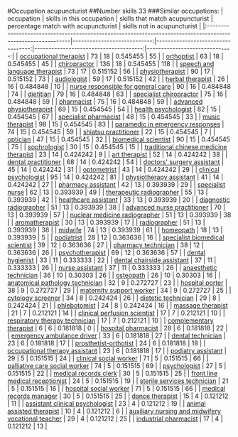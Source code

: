 #Occupation acupuncturist
##Number skills 33
###Similar occupations:
| occupation                                                                                                  |   skills in this occupation |   skills that match acupuncturist |   percentage match with acupuncturist |   skills not in acupuncturist |
|:------------------------------------------------------------------------------------------------------------|----------------------------:|----------------------------------:|--------------------------------------:|------------------------------:|
| [occupational therapist](occupational_therapist.md)                                                         |                          73 |                                18 |                              0.545455 |                            55 |
| [orthoptist](orthoptist.md)                                                                                 |                          63 |                                18 |                              0.545455 |                            45 |
| [chiropractor](chiropractor.md)                                                                             |                         136 |                                18 |                              0.545455 |                           118 |
| [speech and language therapist](speech_and_language_therapist.md)                                           |                          73 |                                17 |                              0.515152 |                            56 |
| [physiotherapist](physiotherapist.md)                                                                       |                          90 |                                17 |                              0.515152 |                            73 |
| [audiologist](audiologist.md)                                                                               |                          59 |                                17 |                              0.515152 |                            42 |
| [herbal therapist](herbal_therapist.md)                                                                     |                          26 |                                16 |                              0.484848 |                            10 |
| [nurse responsible for general care](nurse_responsible_for_general_care.md)                                 |                          90 |                                16 |                              0.484848 |                            74 |
| [dietitian](dietitian.md)                                                                                   |                          79 |                                16 |                              0.484848 |                            63 |
| [specialist chiropractor](specialist_chiropractor.md)                                                       |                          75 |                                16 |                              0.484848 |                            59 |
| [pharmacist](pharmacist.md)                                                                                 |                          75 |                                16 |                              0.484848 |                            59 |
| [advanced physiotherapist](advanced_physiotherapist.md)                                                     |                          69 |                                15 |                              0.454545 |                            54 |
| [health psychologist](health_psychologist.md)                                                               |                          82 |                                15 |                              0.454545 |                            67 |
| [specialist pharmacist](specialist_pharmacist.md)                                                           |                          48 |                                15 |                              0.454545 |                            33 |
| [music therapist](music_therapist.md)                                                                       |                          98 |                                15 |                              0.454545 |                            83 |
| [paramedic in emergency responses](paramedic_in_emergency_responses.md)                                     |                          74 |                                15 |                              0.454545 |                            59 |
| [shiatsu practitioner](shiatsu_practitioner.md)                                                             |                          22 |                                15 |                              0.454545 |                             7 |
| [optician](optician.md)                                                                                     |                          47 |                                15 |                              0.454545 |                            32 |
| [biomedical scientist](biomedical_scientist.md)                                                             |                          90 |                                15 |                              0.454545 |                            75 |
| [sophrologist](sophrologist.md)                                                                             |                          30 |                                15 |                              0.454545 |                            15 |
| [traditional chinese medicine therapist](traditional_chinese_medicine_therapist.md)                         |                          23 |                                14 |                              0.424242 |                             9 |
| [art therapist](art_therapist.md)                                                                           |                          52 |                                14 |                              0.424242 |                            38 |
| [dental practitioner](dental_practitioner.md)                                                               |                          68 |                                14 |                              0.424242 |                            54 |
| [doctors' surgery assistant](doctors'_surgery_assistant.md)                                                 |                          45 |                                14 |                              0.424242 |                            31 |
| [optometrist](optometrist.md)                                                                               |                          43 |                                14 |                              0.424242 |                            29 |
| [clinical psychologist](clinical_psychologist.md)                                                           |                          95 |                                14 |                              0.424242 |                            81 |
| [physiotherapy assistant](physiotherapy_assistant.md)                                                       |                          41 |                                14 |                              0.424242 |                            27 |
| [pharmacy assistant](pharmacy_assistant.md)                                                                 |                          42 |                                13 |                              0.393939 |                            29 |
| [specialist nurse](specialist_nurse.md)                                                                     |                          62 |                                13 |                              0.393939 |                            49 |
| [therapeutic radiographer](therapeutic_radiographer.md)                                                     |                          55 |                                13 |                              0.393939 |                            42 |
| [healthcare assistant](healthcare_assistant.md)                                                             |                          33 |                                13 |                              0.393939 |                            20 |
| [diagnostic radiographer](diagnostic_radiographer.md)                                                       |                          51 |                                13 |                              0.393939 |                            38 |
| [advanced nurse practitioner](advanced_nurse_practitioner.md)                                               |                          70 |                                13 |                              0.393939 |                            57 |
| [nuclear medicine radiographer](nuclear_medicine_radiographer.md)                                           |                          51 |                                13 |                              0.393939 |                            38 |
| [aromatherapist](aromatherapist.md)                                                                         |                          30 |                                13 |                              0.393939 |                            17 |
| [radiographer](radiographer.md)                                                                             |                          51 |                                13 |                              0.393939 |                            38 |
| [midwife](midwife.md)                                                                                       |                          74 |                                13 |                              0.393939 |                            61 |
| [homeopath](homeopath.md)                                                                                   |                          18 |                                13 |                              0.393939 |                             5 |
| [podiatrist](podiatrist.md)                                                                                 |                          28 |                                12 |                              0.363636 |                            16 |
| [specialist biomedical scientist](specialist_biomedical_scientist.md)                                       |                          39 |                                12 |                              0.363636 |                            27 |
| [pharmacy technician](pharmacy_technician.md)                                                               |                          38 |                                12 |                              0.363636 |                            26 |
| [psychotherapist](psychotherapist.md)                                                                       |                          69 |                                12 |                              0.363636 |                            57 |
| [dental hygienist](dental_hygienist.md)                                                                     |                          33 |                                11 |                              0.333333 |                            22 |
| [dental chairside assistant](dental_chairside_assistant.md)                                                 |                          37 |                                11 |                              0.333333 |                            26 |
| [nurse assistant](nurse_assistant.md)                                                                       |                          37 |                                11 |                              0.333333 |                            26 |
| [anaesthetic technician](anaesthetic_technician.md)                                                         |                          36 |                                10 |                              0.30303  |                            26 |
| [osteopath](osteopath.md)                                                                                   |                          26 |                                10 |                              0.30303  |                            16 |
| [anatomical pathology technician](anatomical_pathology_technician.md)                                       |                          32 |                                 9 |                              0.272727 |                            23 |
| [hospital porter](hospital_porter.md)                                                                       |                          38 |                                 9 |                              0.272727 |                            29 |
| [maternity support worker](maternity_support_worker.md)                                                     |                          34 |                                 9 |                              0.272727 |                            25 |
| [cytology screener](cytology_screener.md)                                                                   |                          34 |                                 8 |                              0.242424 |                            26 |
| [dietetic technician](dietetic_technician.md)                                                               |                          29 |                                 8 |                              0.242424 |                            21 |
| [phlebotomist](phlebotomist.md)                                                                             |                          24 |                                 8 |                              0.242424 |                            16 |
| [massage therapist](massage_therapist.md)                                                                   |                          21 |                                 7 |                              0.212121 |                            14 |
| [clinical perfusion scientist](clinical_perfusion_scientist.md)                                             |                          17 |                                 7 |                              0.212121 |                            10 |
| [respiratory therapy technician](respiratory_therapy_technician.md)                                         |                          17 |                                 7 |                              0.212121 |                            10 |
| [complementary therapist](complementary_therapist.md)                                                       |                           6 |                                 6 |                              0.181818 |                             0 |
| [hospital pharmacist](hospital_pharmacist.md)                                                               |                          28 |                                 6 |                              0.181818 |                            22 |
| [emergency ambulance driver](emergency_ambulance_driver.md)                                                 |                          33 |                                 6 |                              0.181818 |                            27 |
| [dental technician](dental_technician.md)                                                                   |                          23 |                                 6 |                              0.181818 |                            17 |
| [prosthetist-orthotist](prosthetist-orthotist.md)                                                           |                          24 |                                 6 |                              0.181818 |                            18 |
| [occupational therapy assistant](occupational_therapy_assistant.md)                                         |                          23 |                                 6 |                              0.181818 |                            17 |
| [podiatry assistant](podiatry_assistant.md)                                                                 |                          29 |                                 5 |                              0.151515 |                            24 |
| [clinical social worker](clinical_social_worker.md)                                                         |                          71 |                                 5 |                              0.151515 |                            66 |
| [palliative care social worker](palliative_care_social_worker.md)                                           |                          74 |                                 5 |                              0.151515 |                            69 |
| [psychologist](psychologist.md)                                                                             |                          27 |                                 5 |                              0.151515 |                            22 |
| [medical records clerk](medical_records_clerk.md)                                                           |                          30 |                                 5 |                              0.151515 |                            25 |
| [front line medical receptionist](front_line_medical_receptionist.md)                                       |                          24 |                                 5 |                              0.151515 |                            19 |
| [sterile services technician](sterile_services_technician.md)                                               |                          21 |                                 5 |                              0.151515 |                            16 |
| [hospital social worker](hospital_social_worker.md)                                                         |                          71 |                                 5 |                              0.151515 |                            66 |
| [medical records manager](medical_records_manager.md)                                                       |                          30 |                                 5 |                              0.151515 |                            25 |
| [dance therapist](dance_therapist.md)                                                                       |                          15 |                                 4 |                              0.121212 |                            11 |
| [assistant clinical psychologist](assistant_clinical_psychologist.md)                                       |                          23 |                                 4 |                              0.121212 |                            19 |
| [animal assisted therapist](animal_assisted_therapist.md)                                                   |                          10 |                                 4 |                              0.121212 |                             6 |
| [auxiliary nursing and midwifery vocational teacher](auxiliary_nursing_and_midwifery_vocational_teacher.md) |                          29 |                                 4 |                              0.121212 |                            25 |
| [industrial pharmacist](industrial_pharmacist.md)                                                           |                          17 |                                 4 |                              0.121212 |                            13 |
